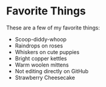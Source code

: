 # Favorite Things

These are a few of my favorite things:

- Scoop-diddy-whoop
- Raindrops on roses
- Whiskers on cute puppies
- Bright copper kettles
- Warm woolen mittens
- Not editing directly on GitHub
- Strawberry Cheesecake
